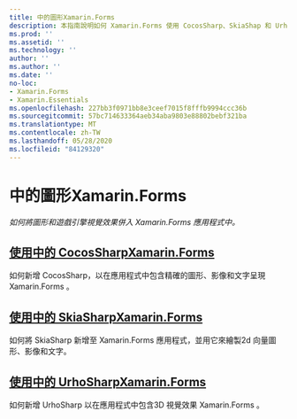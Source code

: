 ```yaml
---
title: 中的圖形Xamarin.Forms
description: 本指南說明如何 Xamarin.Forms 使用 CocosSharp、SkiaShap 和 UrhoSharp，將圖形和遊戲引擎視覺效果併入應用程式中。
ms.prod: ''
ms.assetid: ''
ms.technology: ''
author: ''
ms.author: ''
ms.date: ''
no-loc:
- Xamarin.Forms
- Xamarin.Essentials
ms.openlocfilehash: 227bb3f0971bb8e3ceef7015f8fffb9994ccc36b
ms.sourcegitcommit: 57bc714633364aeb34aba9803e88802bebf321ba
ms.translationtype: MT
ms.contentlocale: zh-TW
ms.lasthandoff: 05/28/2020
ms.locfileid: "84129320"
---
```

# <a name="graphics-in-xamarinforms"></a>中的圖形Xamarin.Forms

_如何將圖形和遊戲引擎視覺效果併入 Xamarin.Forms 應用程式中。_

## <a name="using-cocossharp-in-xamarinformscocossharpmd"></a>[使用中的 CocosSharpXamarin.Forms](cocossharp.md)

如何新增 CocosSharp，以在應用程式中包含精確的圖形、影像和文字呈現 Xamarin.Forms 。

## <a name="using-skiasharp-in-xamarinformsskiasharpindexmd"></a>[使用中的 SkiaSharpXamarin.Forms](skiasharp/index.md)

如何將 SkiaSharp 新增至 Xamarin.Forms 應用程式，並用它來繪製2d 向量圖形、影像和文字。

## <a name="using-urhosharp-in-xamarinformsurhosharpmd"></a>[使用中的 UrhoSharpXamarin.Forms](urhosharp.md)

如何新增 UrhoSharp 以在應用程式中包含3D 視覺效果 Xamarin.Forms 。
